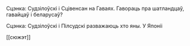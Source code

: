 
Сцэнка: Судзілоўскі і Сцівенсан на Гаваях. Гавораць пра шатландцаў, гавайцаў і беларусаў?

Сцэнка: Судзілоўскі і Пілсудскі разважаюць хто яны. У Японіі


[[сюжэт]]
